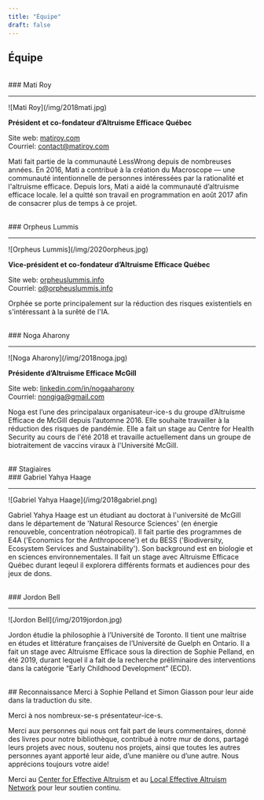 ```yaml
---
title: "Équipe"
draft: false
---
```


## Équipe

<br>
### Mati Roy
<hr>
![Mati Roy](/img/2018mati.jpg)

**Président et co-fondateur d’Altruisme Efficace Québec**

Site web: [matiroy.com](http://matiroy.com/)<br>
Courriel: [contact@matiroy.com](mailto:contact@matiroy.com)<br>

Mati fait partie de la communauté LessWrong depuis de nombreuses années. En 2016, Mati a contribué à la création du Macroscope — une communauté intentionnelle de personnes intéressées par la rationalité et l'altruisme efficace. Depuis lors, Mati a aidé la communauté d’altruisme efficace locale. Iel a quitté son travail en programmation en août 2017 afin de consacrer plus de temps à ce projet.

<br>
### Orpheus Lummis
<hr>
![Orpheus Lummis](/img/2020orpheus.jpg)

**Vice-président et co-fondateur d’Altruisme Efficace Québec**

Site web: [orpheuslummis.info](https://orpheuslummis.info/)<br>
Courriel: [o@orpheuslummis.info](mailto:o@orpheuslummis.info)

Orphée se porte principalement sur la réduction des risques existentiels en s'intéressant à la surêté de l'IA.

<br>
### Noga Aharony
<hr>
![Noga Aharony](/img/2018noga.jpg)

**Présidente d’Altruisme Efficace McGill**

Site web: [linkedin.com/in/nogaaharony](https://www.linkedin.com/in/nogaaharony/)<br>
Courriel: [nongiga@gmail.com](mailto:nongiga@gmail.com)

Noga est l’une des principalaux organisateur-ice-s du groupe d’Altruisme Efficace de McGill depuis l’automne 2016. Elle souhaite travailler à la réduction des risques de pandémie. Elle a fait un stage au Centre for Health Security au cours de l'été 2018 et travaille actuellement dans un groupe de biotraitement de vaccins viraux à l'Université McGill.


<br>
## Stagiaires
<br>
### Gabriel Yahya Haage
<hr>
![Gabriel Yahya Haage](/img/2018gabriel.png)

Gabriel Yahya Haage est un étudiant au doctorat à l'université de McGill dans le département de 'Natural Resource Sciences' (en énergie renouveble, concentration néotropical). Il fait partie des programmes de E4A ('Economics for the Anthropocene') et du BESS ('Biodiversity, Ecosystem Services and Sustainability'). Son background est en biologie et en sciences environnementales. Il fait un stage avec Altruisme Efficace Québec durant leqeul il explorera différents formats et audiences pour des jeux de dons.

<br>
### Jordon Bell
<hr>
![Jordon Bell](/img/2019jordon.jpg)

Jordon étudie la philosophie à l’Université de Toronto. Il tient une maîtrise en études et littérature françaises de l’Université de Guelph en Ontario.  Il a fait un stage avec Altruisme Efficace sous la direction de Sophie Pelland, en été 2019, durant lequel il a fait de la recherche préliminaire des interventions dans la catégorie “Early Childhood Development” (ECD).



<br>
## Reconnaissance
Merci à Sophie Pelland et Simon Giasson pour leur aide dans la traduction du site.

Merci à nos nombreux-se-s présentateur-ice-s.

Merci aux personnes qui nous ont fait part de leurs commentaires, donné des livres pour notre bibliothèque, contribué à notre mur de dons, partagé leurs projets avec nous, soutenu nos projets, ainsi que toutes les autres personnes ayant apporté leur aide, d’une manière ou d’une autre. Nous apprécions toujours votre aide!

Merci au [Center for Effective Altruism](https://www.centreforeffectivealtruism.org/) et au [Local Effective Altruism Network](https://rtcharity.org/lean/) pour leur soutien continu.